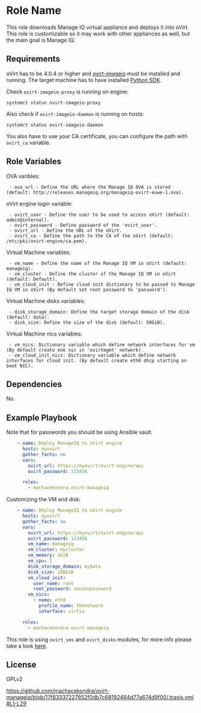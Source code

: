 Role Name
=========

This role downloads Manage IQ virtual appliance and deploys it into oVirt.
This role is customizable so it may work with other appliances as well, but the main goal is Manage IQ.

Requirements
------------

oVirt has to be 4.0.4 or higher and [ovirt-imageio](http://www.ovirt.org/develop/release-management/features/storage/image-upload/) must be installed and running.
The target machine has to have installed [Python SDK](https://pypi.python.org/pypi/ovirt-engine-sdk-python/4.0.4).

Check `ovirt-imageio-proxy` is running on engine:

```
systemct status ovirt-imageio-proxy
```

Also check if `ovirt-imageio-daemon` is running on hosts:

```
systemct status ovirt-imageio-daemon
```

You also have to use your CA certificate, you can configure the path with `ovirt_ca` variable.

Role Variables
--------------

OVA varibles:
```
 - ova_url - Define the URL where the Manage IQ OVA is stored (default: http://releases.manageiq.org/manageiq-ovirt-euwe-1.ova).
```

oVirt engine login variable:
```
 - ovirt_user - Define the user to be used to access oVirt (default: admin@internal).
 - ovirt_password - Define password of the 'ovirt_user'.
 - ovirt_url - Define the URL of the oVirt.
 - ovirt_ca - Define the path to the CA of the oVirt (default: /etc/pki/ovirt-engine/ca.pem).
```

Virtual Machine variables:
```
 - vm_name - Define the name of the Manage IQ VM in oVirt (default: manageiq).
 - vm_cluster - Define the cluster of the Manage IQ VM in oVirt (default: Default).
 - vm_cloud_init - Define cloud init dictionary to be passed to Manage IQ VM in oVirt (By default set root password to 'password').
```

Virtual Machine disks variables:
```
 - disk_storage_domain: Define the target storage domain of the disk (default: data).
 - disk_size: Define the size of the disk (default: 50GiB).
```

Virtual Machine nics variables:
```
 - vm_nics: Dictionary variable which define network interfaces for vm (By default create one nic in 'ovirtmgmt' network).
 - vm_cloud_init_nics: Dictionary variable which define network interfaces for cloud init. (By default create eth0 dhcp starting on boot NIC).
```

Dependencies
------------

No.

Example Playbook
----------------

Note that for passwords you should be using Ansible vault.

```yaml
    - name: Deploy ManageIQ to oVirt engine
      hosts: myovirt
      gather_facts: no
      vars:
        ovirt_url: https://myovirt/ovirt-engine/api
        ovirt_password: 123456

      roles:
        - machacekondra.ovirt-manageiq
```

Customizing the VM and disk:

```yaml
    - name: Deploy ManageIQ to oVirt engine
      hosts: myovirt
      gather_facts: no
      vars:
        ovirt_url: https://myovirt/ovirt-engine/api
        ovirt_password: 123456
        vm_name: manageiq
        vm_cluster: mycluster
        vm_memory: 4GiB
        vm_cpu: 1
        disk_storage_domain: mydata
        disk_size: 100GiB
        vm_cloud_init:
          user_name: root
          root_password: securepassword
        vm_nics:
          - name: eth0
            profile_name: thenetwork
            interface: virtio

      roles:
        - machacekondra.ovirt-manageiq
```

This role is using `ovirt_vms` and `ovirt_disks` modules, for more info please take a look [here](http://docs.ansible.com/ansible/list_of_cloud_modules.html#ovirt).

License
-------

GPLv2

https://github.com/machacekondra/ovirt-manageiq/blob/17f83337227852f0db7c68192484d77a674d9f00/.travis.yml#L1-L29
